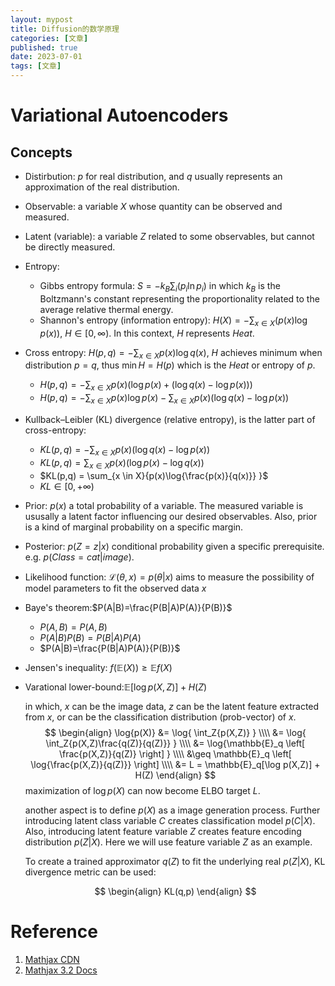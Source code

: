 ```yaml
---
layout: mypost
title: Diffusion的数学原理
categories: [文章]
published: true
date: 2023-07-01
tags: [文章]
---
```


# Variational Autoencoders

## Concepts
- Distirbution: $p$ for real distribution, and $q$ usually represents an approximation of the real distribution.
- Observable: a variable $X$ whose quantity can be observed and measured.
- Latent (variable): a variable $Z$ related to some observables, but cannot be directly measured.
- Entropy:
    - Gibbs entropy formula: $S = - k_B \sum_{i} (p_i \ln{p_i})$ in which $k_B$ is the Boltzmann's constant representing the proportionality related to the average relative thermal energy. 
    - Shannon's entropy (information entropy): $H(X) = - \sum_{x \in X}{\left(p(x) \log{p(x)} \right)}$, $H \in [0,\infty)$. In this context, $H$ represents *Heat*.
- Cross entropy: $H(p,q) = - \sum_{x \in X}{p(x)\log{q(x)}}$, $H$ achieves minimum when distribution $p=q$, thus $\min{H} = H(p)$ which is the *Heat* or entropy of $p$.
    - $H(p,q) = - \sum_{x \in X}{p(x)\left( \log{p(x)} + (\log{q(x)} - \log{p(x)}) \right)}$
    - $H(p,q) = - \sum_{x \in X}{p(x)\log{p(x)}} - \sum_{x \in X}{p(x)(\log{q(x)} - \log{p(x)})}$
- Kullback–Leibler (KL) divergence (relative entropy), is the latter part of cross-entropy:
    - $KL(p,q) = - \sum_{x \in X}{p(x)(\log{q(x)} - \log{p(x)})}$
    - $KL(p,q) = \sum_{x \in X}{p(x)(\log{p(x)} - \log{q(x)})}$
    - $KL(p,q) = \sum_{x \in X}{p(x)\log{\frac{p(x)}{q(x)}} }$
    - $KL \in [0,+\infty)$
- Prior: $p(x)$ a total probability of a variable. The measured variable is ususally a latent factor influencing our desired observables. Also, prior is a kind of marginal probability on a specific margin.
- Posterior: $p(Z=z|x)$ conditional probability given a specific prerequisite. e.g. $p(Class=cat|image)$.
- Likelihood function: $\mathcal{L}(\theta,x) = p(\theta|x)$ aims to measure the possibility of model parameters to fit the observed data $x$
- Baye's theorem:$P(A|B)=\frac{P(B|A)P(A)}{P(B)}$
    - $P(A,B)=P(A,B)$
    - $P(A|B)P(B)=P(B|A)P(A)$
    - $P(A|B)=\frac{P(B|A)P(A)}{P(B)}$
- Jensen's inequality: $f(\mathbb{E}(X)) \geq \mathbb{E}f(X)$
- Varational lower-bound:$\mathbb{E}[\log p(X,Z)] + H(Z)$
    
    in which, $x$ can be the image data, $z$ can be the latent feature extracted from $x$, or can be the classification distribution (prob-vector) of $x$. 
    $$
    \begin{align}
    \log{p(X)} &= \log{ \int_Z{p(X,Z)} } \\\\
              &= \log{ \int_Z{p(X,Z)\frac{q(Z)}{q(Z)}} } \\\\
              &= \log{\mathbb{E}_q \left[ \frac{p(X,Z)}{q(Z)} \right] } \\\\
              &\geq \mathbb{E}_q \left[ \log{\frac{p(X,Z)}{q(Z)}}  \right] \\\\
              &= L = \mathbb{E}_q[\log p(X,Z)] + H(Z)
    \end{align}
    $$
    maximization of $\log{p(X)}$ can now become ELBO target $L$.

    another aspect is to define $p(X)$ as a image generation process. Further introducing latent class variable $C$ creates classification model $p(C|X)$. Also, introducing latent feature variable $Z$ creates feature encoding distribution $p(Z|X)$. Here we will use feature variable $Z$ as an example.

    To create a trained approximator $q(Z)$ to fit the underlying real $p(Z|X)$, KL divergence metric can be used:

    $$
    \begin{align}
    KL(q,p)
    \end{align}
    $$



# Reference
1. [Mathjax CDN](https://cdnjs.com/libraries/mathjax/2.7.9)
1. [Mathjax 3.2 Docs](https://www.osgeo.cn/mathjax/index.html)

<script type="text/x-mathjax-config">
  MathJax.Hub.Config({
    tex2jax: {
      inlineMath: [['$','$'], ['\\(','\\)']],
      processEscapes: true},
      jax: ["input/TeX","input/MathML","input/AsciiMath","output/CommonHTML"],
      extensions: ["tex2jax.js","mml2jax.js","asciimath2jax.js","MathMenu.js","MathZoom.js","AssistiveMML.js", "[Contrib]/a11y/accessibility-menu.js"],
      TeX: {
      extensions: ["AMSmath.js","AMSsymbols.js","noErrors.js","noUndefined.js"],
      equationNumbers: {
      autoNumber: "AMS"
      }
    }
  });
</script>
<script type="text/javascript" src="https://cdnjs.cloudflare.com/ajax/libs/mathjax/2.7.0/MathJax.js?config=TeX-AMS_CHTML"></script>